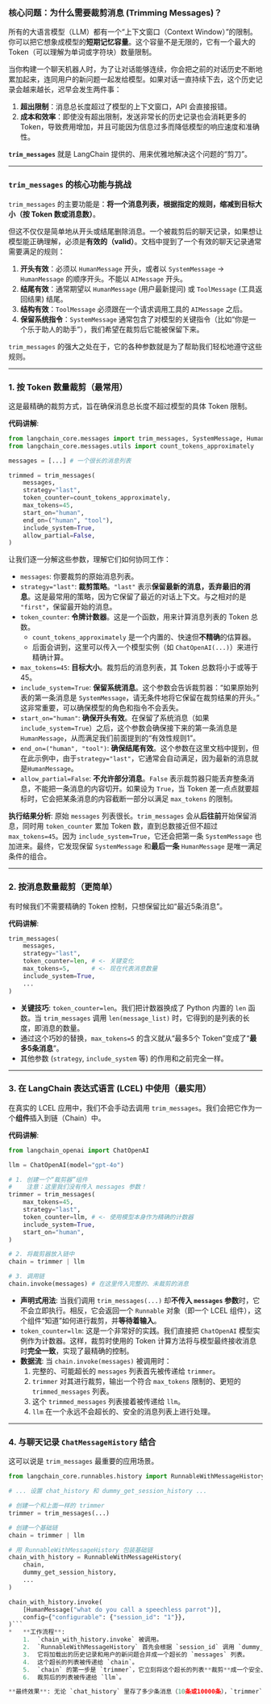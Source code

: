 
### 核心问题：为什么需要裁剪消息 (Trimming Messages)？

所有的大语言模型（LLM）都有一个“上下文窗口（Context Window）”的限制。你可以把它想象成模型的**短期记忆容量**。这个容量不是无限的，它有一个最大的 Token（可以理解为单词或字符块）数量限制。

当你构建一个聊天机器人时，为了让对话能够连续，你会把之前的对话历史不断地累加起来，连同用户的新问题一起发给模型。如果对话一直持续下去，这个历史记录会越来越长，迟早会发生两件事：

1.  **超出限制**：消息总长度超过了模型的上下文窗口，API 会直接报错。
2.  **成本和效率**：即使没有超出限制，发送非常长的历史记录也会消耗更多的 Token，导致费用增加，并且可能因为信息过多而降低模型的响应速度和准确性。

**`trim_messages`** 就是 LangChain 提供的、用来优雅地解决这个问题的“剪刀”。

---

### `trim_messages` 的核心功能与挑战

`trim_messages` 的主要功能是：**将一个消息列表，根据指定的规则，缩减到目标大小（按 Token 数或消息数）**。

但这不仅仅是简单地从开头或结尾删除消息。一个被裁剪后的聊天记录，如果想让模型能正确理解，必须是**有效的（valid）**。文档中提到了一个有效的聊天记录通常需要满足的规则：

1.  **开头有效**：必须以 `HumanMessage` 开头，或者以 `SystemMessage` -> `HumanMessage` 的顺序开头。不能以 `AIMessage` 开头。
2.  **结尾有效**：通常期望以 `HumanMessage` (用户最新提问) 或 `ToolMessage` (工具返回结果) 结尾。
3.  **结构有效**：`ToolMessage` 必须跟在一个请求调用工具的 `AIMessage` 之后。
4.  **保留系统指令**：`SystemMessage` 通常包含了对模型的关键指令（比如“你是一个乐于助人的助手”），我们希望在裁剪后它能被保留下来。

`trim_messages` 的强大之处在于，它的各种参数就是为了帮助我们轻松地遵守这些规则。

---

### 1. 按 Token 数量裁剪（最常用）

这是最精确的裁剪方式，旨在确保消息总长度不超过模型的具体 Token 限制。

**代码讲解**:
```python
from langchain_core.messages import trim_messages, SystemMessage, HumanMessage, AIMessage
from langchain_core.messages.utils import count_tokens_approximately

messages = [...] # 一个很长的消息列表

trimmed = trim_messages(
    messages,
    strategy="last",
    token_counter=count_tokens_approximately,
    max_tokens=45,
    start_on="human",
    end_on=("human", "tool"),
    include_system=True,
    allow_partial=False,
)
```

让我们逐一分解这些参数，理解它们如何协同工作：

*   `messages`: 你要裁剪的原始消息列表。
*   `strategy="last"`: **裁剪策略**。`"last"` 表示**保留最新的消息，丢弃最旧的消息**。这是最常用的策略，因为它保留了最近的对话上下文。与之相对的是 `"first"`，保留最开始的消息。
*   `token_counter`: **令牌计数器**。这是一个函数，用来计算消息列表的 Token 总数。
    *   `count_tokens_approximately` 是一个内置的、快速但**不精确**的估算器。
    *   后面会讲到，这里可以传入一个模型实例（如 `ChatOpenAI(...)`）来进行精确计算。
*   `max_tokens=45`: **目标大小**。裁剪后的消息列表，其 Token 总数将小于或等于 45。
*   `include_system=True`: **保留系统消息**。这个参数会告诉裁剪器：“如果原始列表的第一条消息是 `SystemMessage`，请无条件地将它保留在裁剪结果的开头。” 这非常重要，可以确保模型的角色和指令不会丢失。
*   `start_on="human"`: **确保开头有效**。在保留了系统消息（如果 `include_system=True`）之后，这个参数会确保接下来的第一条消息是 `HumanMessage`，从而满足我们前面提到的“有效性规则1”。
*   `end_on=("human", "tool")`: **确保结尾有效**。这个参数在这里文档中提到，但在此示例中，由于`strategy="last"`，它通常会自动满足，因为最新的消息就是`HumanMessage`。
*   `allow_partial=False`: **不允许部分消息**。`False` 表示裁剪器只能丢弃整条消息，不能把一条消息的内容切开。如果设为 `True`，当 Token 差一点点就要超标时，它会把某条消息的内容截断一部分以满足 `max_tokens` 的限制。

**执行结果分析**:
原始 `messages` 列表很长。`trim_messages` 会从**后往前**开始保留消息，同时用 `token_counter` 累加 Token 数，直到总数接近但不超过 `max_tokens=45`。因为 `include_system=True`，它还会把第一条 `SystemMessage` 也加进来。最终，它发现保留 `SystemMessage` 和**最后一条** `HumanMessage` 是唯一满足条件的组合。

---

### 2. 按消息数量裁剪（更简单）

有时候我们不需要精确的 Token 控制，只想保留比如“最近5条消息”。

**代码讲解**:
```python
trim_messages(
    messages,
    strategy="last",
    token_counter=len, # <- 关键变化
    max_tokens=5,      # <- 现在代表消息数量
    include_system=True,
    ...
)
```
*   **关键技巧**: `token_counter=len`。我们把计数器换成了 Python 内置的 `len` 函数。当 `trim_messages` 调用 `len(message_list)` 时，它得到的是列表的长度，即消息的数量。
*   通过这个巧妙的替换，`max_tokens=5` 的含义就从“最多5个 Token”变成了“**最多5条消息**”。
*   其他参数 (`strategy`, `include_system` 等) 的作用和之前完全一样。

---

### 3. 在 LangChain 表达式语言 (LCEL) 中使用（最实用）

在真实的 LCEL 应用中，我们不会手动去调用 `trim_messages`。我们会把它作为一个**组件**插入到链（Chain）中。

**代码讲解**:
```python
from langchain_openai import ChatOpenAI

llm = ChatOpenAI(model="gpt-4o")

# 1. 创建一个“裁剪器”组件
#    注意：这里我们没有传入 messages 参数！
trimmer = trim_messages(
    max_tokens=45,
    strategy="last",
    token_counter=llm, # <- 使用模型本身作为精确的计数器
    include_system=True,
    start_on="human",
)

# 2. 将裁剪器放入链中
chain = trimmer | llm

# 3. 调用链
chain.invoke(messages) # 在这里传入完整的、未裁剪的消息
```
*   **声明式用法**: 当我们调用 `trim_messages(...)` 却**不传入 `messages` 参数**时，它不会立即执行。相反，它会返回一个 `Runnable` 对象（即一个 LCEL 组件），这个组件“知道”如何进行裁剪，并**等待着输入**。
*   `token_counter=llm`: 这是一个非常好的实践。我们直接把 `ChatOpenAI` 模型实例作为计数器。这样，裁剪时使用的 Token 计算方法将与模型最终接收消息时**完全一致**，实现了最精确的控制。
*   **数据流**: 当 `chain.invoke(messages)` 被调用时：
    1.  完整的、可能超长的 `messages` 列表首先被传递给 `trimmer`。
    2.  `trimmer` 对其进行裁剪，输出一个符合 `max_tokens` 限制的、更短的 `trimmed_messages` 列表。
    3.  这个 `trimmed_messages` 列表接着被传递给 `llm`。
    4.  `llm` 在一个永远不会超长的、安全的消息列表上进行处理。

---

### 4. 与聊天记录 `ChatMessageHistory` 结合

这可以说是 `trim_messages` 最重要的应用场景。

```python
from langchain_core.runnables.history import RunnableWithMessageHistory

# ... 设置 chat_history 和 dummy_get_session_history ...

# 创建一个和上面一样的 trimmer
trimmer = trim_messages(...)

# 创建一个基础链
chain = trimmer | llm

# 用 RunnableWithMessageHistory 包装基础链
chain_with_history = RunnableWithMessageHistory(
    chain,
    dummy_get_session_history,
    ...
)

chain_with_history.invoke(
    [HumanMessage("what do you call a speechless parrot")],
    config={"configurable": {"session_id": "1"}},
)```
*   **工作流程**:
    1.  `chain_with_history.invoke` 被调用。
    2.  `RunnableWithMessageHistory` 首先会根据 `session_id` 调用 `dummy_get_session_history`，**加载出完整的、可能非常长的历史记录**。
    3.  它将加载出的历史记录和用户的新问题合并成一个超长的 `messages` 列表。
    4.  这个超长的列表被传递给 `chain`。
    5.  `chain` 的第一步是 `trimmer`，它立刻将这个超长的列表**裁剪**成一个安全、简短的列表。
    6.  裁剪后的列表被传递给 `llm`。

**最终效果**: 无论 `chat_history` 里存了多少条消息（10条或10000条），`trimmer` 都会像一个“门卫”一样，确保最终进入 LLM 的只有最近的、符合 `max_tokens` 限制的消息，从而完美地解决了上下文窗口溢出的问题。
